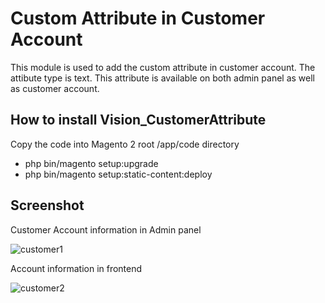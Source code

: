 # Custom Attribute in Customer Account
This module is used to add the custom attribute in customer account. The attibute type is text.
This attribute is available on both admin panel as well as customer account.

## How to install Vision_CustomerAttribute

Copy the code into Magento 2 root /app/code directory

- php bin/magento setup:upgrade
- php bin/magento setup:static-content:deploy

## Screenshot

Customer Account information in Admin panel

![customer1](https://user-images.githubusercontent.com/8652353/36364872-a7c0a938-153e-11e8-875e-301a620e22e5.png)

Account information in frontend

![customer2](https://user-images.githubusercontent.com/8652353/36364876-acb23f74-153e-11e8-98d0-81c7c596bda9.png)
